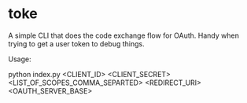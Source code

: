 # toke
A simple CLI that does the code exchange flow for OAuth.
Handy when trying to get a user token to debug things.

Usage:

 python index.py <CLIENT_ID> <CLIENT_SECRET> <LIST_OF_SCOPES_COMMA_SEPARTED> <REDIRECT_URI> <OAUTH_SERVER_BASE>
